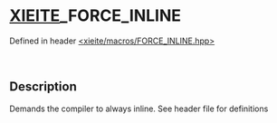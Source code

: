 # [XIEITE](../macros.md)\_FORCE\_INLINE
Defined in header [<xieite/macros/FORCE_INLINE.hpp>](../../include/xieite/macros/FORCE_INLINE.hpp)

&nbsp;

## Description
Demands the compiler to always inline. See header file for definitions
